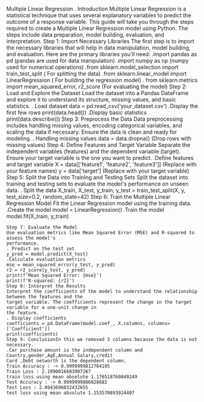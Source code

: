 Multiple Linear Regression .
Introduction
Multiple Linear Regression is a statistical technique that uses several explanatory variables to predict 
the outcome of a response variable. This guide will take you through the steps required to create a 
Multiple Linear Regression model using Python. The steps include data preparation, model building, 
evaluation, and interpretation.
Step 1: Import Necessary Libraries
The first step is to import the necessary libraries that will help in data manipulation, model building, 
and evaluation. Here are the primary libraries you'll need:
.import pandas as pd (pandas are used for data manipulation)
.import numpy as np (numpy used for numerical operations)
.from sklearn.model_selection import train_test_split ( For splitting the data)
.from sklearn.linear_model import LinearRegression ( For building the regression model)
. from sklearn.metrics import mean_squared_error, r2_score (For evaluating the model)
Step 2: Load and Explore the Dataset
Load the dataset into a Pandas DataFrame and explore it to understand its structure, missing values, 
and basic statistics.
. Load dataset
data = pd.read_csv('your_dataset.csv')
.Display the first few rows
print(data.head())
.Display basic statistics
print(data.describe())
Step 3: Preprocess the Data
Data preprocessing includes handling missing values, encoding categorical variables, and scaling the 
data if necessary. Ensure the data is clean and ready for modeling.
. Handling missing values
data = data.dropna() (Drop rows with missing values)
Step 4: Define Features and Target Variable
Separate the independent variables (features) and the dependent variable (target). Ensure your 
target variable is the one you want to predict.
.Define features and target variable
X = data[['feature1', 'feature2', 'feature3']] (Replace with your feature names)
y = data['target'] (Replace with your target variable)
Step 5: Split the Data into Training and Testing Sets
Split the dataset into training and testing sets to evaluate the model's performance on unseen data.
. Split the data
X_train, X_test, y_train, y_test = train_test_split(X, y, test_size=0.2, random_state=42)
Step 6: Train the Multiple Linear Regression Model
Fit the Linear Regression model using the training data.
.Create the model
model = LinearRegression()
.Train the model
model.fit(X_train, y_train)
```
Step 7: Evaluate the Model
Use evaluation metrics like Mean Squared Error (MSE) and R-squared to assess the model's 
performance.
. Predict on the test set
y_pred = model.predict(X_test)
.Calculate evaluation metrics
mse = mean_squared_error(y_test, y_pred)
r2 = r2_score(y_test, y_pred)
print(f'Mean Squared Error: {mse}')
print(f'R-squared: {r2}')
Step 8: Interpret the Results
Interpret the coefficients of the model to understand the relationship between the features and the 
target variable. The coefficients represent the change in the target variable for a one-unit change in 
the feature.
. Display coefficients
coefficients = pd.DataFrame(model.coef_, X.columns, columns=['Coefficient'])
print(coefficients)
Step 9: ConclusionIn this we removed 3 columns because the data is not necessary.
.Car purchase amount is the independent column and Country,gender,AgE,Annual Salary,credit 
Card ,Debt networth is the dependent column.
Train Accuracy : -> 0.9999999812764105
Train Loss : 2.1990016683907267
train loss using mean absolute 1.176518760849249
Test Accuracy : -> 0.9999999806028682
Test Loss : 2.0943696032432655
test loss using mean absolute 1.153570893924407
